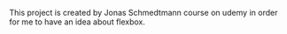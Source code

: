 This project is created by Jonas Schmedtmann course on udemy in order for me to have an idea about flexbox.
